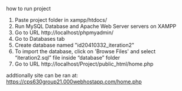 
how to run project 

1. Paste project folder in xampp/htdocs/
2. Run MySQL Database and Apache Web Server servers on XAMPP
2. Go to URL http://localhost/phpmyadmin/
3. Go to Databases tab
4. Create database named "id20410332_iteration2"
5. To import the database, click on 'Browse Files' and select “iteration2.sql” file inside “database” folder
6. Go to URL http://localhost/Project/public_html/home.php



addtionally site can be ran at: https://cps630group21.000webhostapp.com/home.php
